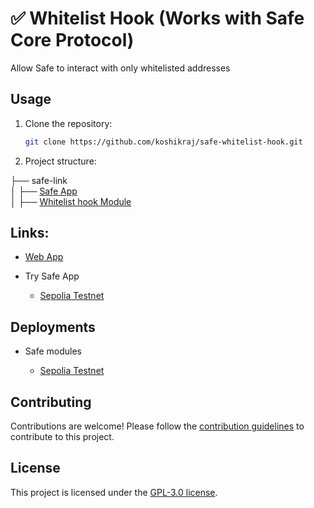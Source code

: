 # ✅ Whitelist Hook (Works with Safe Core Protocol)

Allow Safe to interact with only whitelisted addresses

## Usage

1. Clone the repository:

    ```bash
    git clone https://github.com/koshikraj/safe-whitelist-hook.git
    ```

2. Project structure:

├── safe-link <br/>
│   ├── [Safe App](./web)<br/>
│   ├── [Whitelist hook Module](./module)<br/>




## Links:

- [Web App](https://whitelist.zenguard.xyz)

- Try Safe App
    - [Sepolia Testnet](https://app.safe.global/share/safe-app?appUrl=https://whitelist.zenguard.xyz&chain=sep)


## Deployments

- Safe modules 

  - [Sepolia Testnet](https://sepolia.etherscan.io/address/0x6e42BaEc479D8A32C8B383B80A78434E232867E8)

## Contributing

Contributions are welcome! Please follow the [contribution guidelines](CONTRIBUTING.md) to contribute to this project.

## License

This project is licensed under the [GPL-3.0 license](./LICENSE).